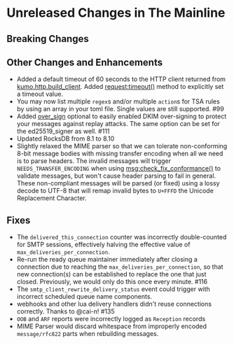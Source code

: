 # Unreleased Changes in The Mainline

## Breaking Changes

## Other Changes and Enhancements

* Added a default timeout of 60 seconds to the HTTP client returned from
  [kumo.http.build_client](../reference/kumo.http/build_client.md).
  Added [request:timeout()](../reference/kumo.http/Request.md#requestimeout)
  method to explicitly set a timeout value.
* You may now list multiple `regex`s and/or multiple `action`s for TSA rules
  by using an array in your toml file. Single values are still supported. #99
* Added [over_sign](../reference/kumo.dkim/rsa_sha256_signer.md#over_sign)
  optional to easily enabled DKIM over-signing to protect your messages
  against replay attacks. The same option can be set for the ed25519_signer
  as well. #111
* Updated RocksDB from 8.1 to 8.10
* Slightly relaxed the MIME parser so that we can tolerate non-conforming 8-bit
  message bodies with missing transfer encoding when all we need is to parse
  headers. The invalid messages will trigger `NEEDS_TRANSFER_ENCODING` when
  using
  [msg:check_fix_conformance()](../reference/message/check_fix_conformance.md)
  to validate messages, but won't cause header parsing to fail in general.
  These non-compliant messages will be parsed (or fixed) using a lossy decode
  to UTF-8 that will remap invalid bytes to `U+FFFD` the Unicode Replacement
  Character.

## Fixes

* The `delivered_this_connection` counter was incorrectly double-counted for
  SMTP sessions, effectively halving the effective value of
  `max_deliveries_per_connection`.
* Re-run the ready queue maintainer immediately after closing a connection
  due to reaching the `max_deliveries_per_connection`, so that new connection(s)
  can be established to replace the one that just closed. Previously, we would
  only do this once every minute. #116
* The `smtp_client_rewrite_delivery_status` event could trigger with incorrect
  scheduled queue name components.
* webhooks and other lua delivery handlers didn't reuse connections correctly.
  Thanks to @cai-n! #135
* `OOB` and `ARF` reports were incorrectly logged as `Reception` records
* MIME Parser would discard whitespace from improperly encoded `message/rfc822`
  parts when rebuilding messages.
